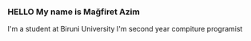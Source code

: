 <P> <h3> HELLO My name is Mağfiret Azim </h3> </P>
<p> I'm a student at Biruni University I'm second year compiture programist </p>
